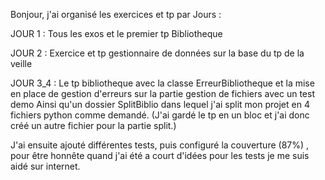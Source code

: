 Bonjour, j'ai organisé les exercices et tp par Jours : 

JOUR 1 : Tous les exos et le premier tp Bibliotheque 

JOUR 2 : Exercice et tp gestionnaire de données sur la base du tp de la veille 

JOUR 3_4 : Le tp bibliotheque avec la classe ErreurBibliotheque et la mise en place de gestion d'erreurs sur la partie gestion de fichiers avec un test demo 
Ainsi qu'un dossier SplitBiblio dans lequel j'ai split mon projet en 4 fichiers python comme demandé. (J'ai gardé le tp en un bloc et j'ai donc créé un autre fichier pour la partie split.)

J'ai ensuite ajouté différentes tests, puis configuré la couverture (87%) , pour être honnête quand j'ai été a court d'idées pour les tests je me suis aidé sur internet.
